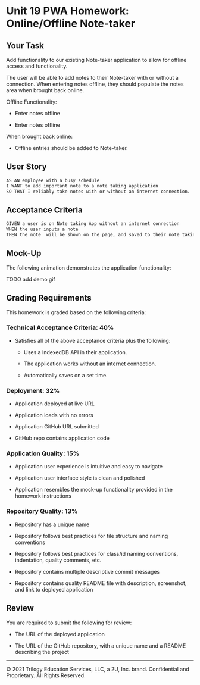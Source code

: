 # Unit 19 PWA Homework: Online/Offline Note-taker

## Your Task

Add functionality to our existing Note-taker application to allow for offline access and functionality.

The user will be able to add notes to their Note-taker with or without a connection. When entering notes offline, they should populate the notes area when brought back online.

Offline Functionality:

  * Enter notes offline

  * Enter notes offline

When brought back online:

  * Offline entries should be added to Note-taker.

## User Story

```md
AS AN employee with a busy schedule
I WANT to add important note to a note taking application
SO THAT I reliably take notes with or without an internet connection.
```

## Acceptance Criteria

```md
GIVEN a user is on Note taking App without an internet connection
WHEN the user inputs a note
THEN the note  will be shown on the page, and saved to their note taking application when their connection is back online.
```

## Mock-Up

The following animation demonstrates the application functionality:

TODO add demo gif


## Grading Requirements

This homework is graded based on the following criteria: 

### Technical Acceptance Criteria: 40%

* Satisfies all of the above acceptance criteria plus the following:

  * Uses a IndexedDB API in their application.

  * The application works without an internet connection. 

  * Automatically saves on a set time.

### Deployment: 32%

* Application deployed at live URL

* Application loads with no errors

* Application GitHub URL submitted

* GitHub repo contains application code

### Application Quality: 15%

* Application user experience is intuitive and easy to navigate

* Application user interface style is clean and polished

* Application resembles the mock-up functionality provided in the homework instructions

### Repository Quality: 13%

* Repository has a unique name

* Repository follows best practices for file structure and naming conventions

* Repository follows best practices for class/id naming conventions, indentation, quality comments, etc.

* Repository contains multiple descriptive commit messages

* Repository contains quality README file with description, screenshot, and link to deployed application

## Review

You are required to submit the following for review:

* The URL of the deployed application

* The URL of the GitHub repository, with a unique name and a README describing the project

- - -
© 2021 Trilogy Education Services, LLC, a 2U, Inc. brand. Confidential and Proprietary. All Rights Reserved.
